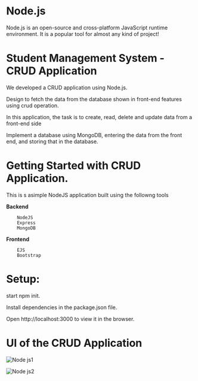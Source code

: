 # Node.js

Node.js is an open-source and cross-platform JavaScript runtime environment. It is a popular tool for almost any kind of project!

# Student Management System - CRUD Application

We developed a CRUD application using Node.js.

Design to fetch the data from the database shown in front-end features using crud operation.

In this application, the task is to create, read, delete and update data from a front-end side

Implement a database using MongoDB, entering the data from the front end, and storing that in the database.


# Getting Started with CRUD Application.
This is s asimple NodeJS application built using the followng tools

**Backend**

        NodeJS
        Express
        MongoDB

**Frontend**

        EJS
        Bootstrap

# Setup:

start npm init.

Install dependencies in the package.json file.

Open http://localhost:3000 to view it in the browser.


# UI of the CRUD Application

![Node js1](https://user-images.githubusercontent.com/112237188/215757997-2ab05dff-4bb0-43fb-8be9-d60c08c2bb8e.png)

![Node js2](https://user-images.githubusercontent.com/112237188/215758142-ed308ece-00a1-41a3-be1e-3795c4a072dc.png)


